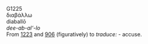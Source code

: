 <body>
  <p>G1225<br>  διαβάλλω  <br> diaballō  <br><i>dee-ab-al‘-lo </i><br>From <a href="g1223.htm">1223</a> and <a href="g0906.htm">906</a>  (figuratively) to <i>traduce:</i> - accuse.<br></p>
 </body>